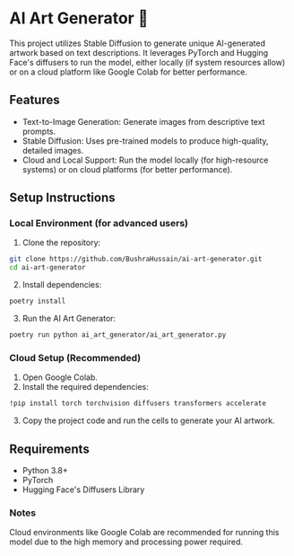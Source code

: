 # AI Art Generator 🎨
This project utilizes Stable Diffusion to generate unique AI-generated artwork based on text descriptions. It leverages PyTorch and Hugging Face's diffusers to run the model, either locally (if system resources allow) or on a cloud platform like Google Colab for better performance.

## Features
- Text-to-Image Generation: Generate images from descriptive text prompts.
- Stable Diffusion: Uses pre-trained models to produce high-quality, detailed images.
- Cloud and Local Support: Run the model locally (for high-resource systems) or on cloud platforms (for better performance).

## Setup Instructions

### Local Environment (for advanced users)

1. Clone the repository:

```bash 
git clone https://github.com/BushraHussain/ai-art-generator.git
cd ai-art-generator
```

2. Install dependencies:

```bash
poetry install
```

3. Run the AI Art Generator:

```bash
poetry run python ai_art_generator/ai_art_generator.py
```

### Cloud Setup (Recommended)

1. Open Google Colab.
2. Install the required dependencies:

```bash
!pip install torch torchvision diffusers transformers accelerate
```

3. Copy the project code and run the cells to generate your AI artwork.

## Requirements
- Python 3.8+
- PyTorch
- Hugging Face's Diffusers Library

### Notes
Cloud environments like Google Colab are recommended for running this model due to the high memory and processing power required.
